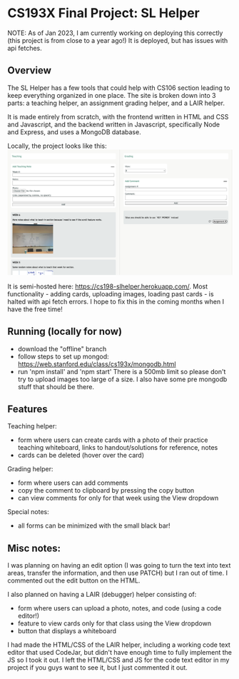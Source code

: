 CS193X Final Project: SL Helper 
====================
NOTE: As of Jan 2023, I am currently working on deploying this correctly (this project is from close to a year ago!) It is deployed, but has issues with api fetches. 

Overview
--------
The SL Helper has a few tools that could help with CS106 section leading to keep everything organized in one place. The site is broken down into 3 parts: a teaching helper, an assignment grading helper, and a LAIR helper.

It is made entirely from scratch, with the frontend written in HTML and CSS and Javascript, and the backend written in Javascript, specifically Node and Express, and uses a MongoDB database.

Locally, the project looks like this:
![fullview screenshot of slhelper, with a teach and grade column, each with forms and example cards filled out](fullview.png "Example of SL Helper in action!")

It is semi-hosted here: https://cs198-slhelper.herokuapp.com/. Most functionality - adding cards, uploading images, loading past cards - is halted with api fetch errors. I hope to fix this in the coming months when I have the free time!


Running (locally for now)
-------
* download the "offline" branch
* follow steps to set up mongod: https://web.stanford.edu/class/cs193x/mongodb.html
* run 'npm install' and 'npm start'
There is a 500mb limit so please don't try to upload images too large of a size. I also have some pre mongodb stuff that should be there.

Features
--------
Teaching helper:
* form where users can create cards with a photo of their practice teaching whiteboard, links to handout/solutions for reference, notes
* cards can be deleted (hover over the card)

Grading helper:
* form where users can add comments
* copy the comment to clipboard by pressing the copy button
* can view comments for only for that week using the View dropdown


Special notes:
* all forms can be minimized with the small black bar! 

Misc notes:
-------------
I was planning on having an edit option (I was going to turn the text into text areas, transfer the information, and then use PATCH) but I ran out of time. I commented out the edit button on the HTML.

I also planned on having a LAIR (debugger) helper consisting of:
* form where users can upload a photo, notes, and code (using a code editor!)
* feature to view cards only for that class using the View dropdown
* button that displays a whiteboard

I had made the HTML/CSS of the LAIR helper, including a working code text editor that used CodeJar, but didn't have enough time to fully implement the JS so I took it out. I left the HTML/CSS and JS for the code text editor in my project if you guys want to see it, but I just commented it out.
